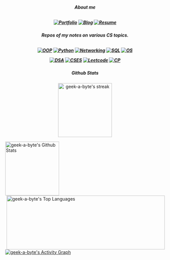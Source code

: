 <h5 align="center"> About me
<br/>
<br/>
  
[![Portfolio](https://img.shields.io/badge/-Portfolio-9cf)](https://nazia-shehnaz.netlify.app/)
[![Blog](https://img.shields.io/badge/-Blog-9cf)](https://geek-a-byte.github.io/)
[![Resume](https://img.shields.io/badge/-Resume-9cf)](https://resume-of-nazia-shehnaz.netlify.app/)

</h5>
<h5 align="center"> Repos of my notes on various CS topics.
<br/>
<br/>
  
[![OOP](https://img.shields.io/badge/-Object_Oriented_Programming-9cf)](https://github.com/Geek-a-Byte/OOP)
[![Python](https://img.shields.io/badge/-PyHaxx-9cf)](https://github.com/Geek-a-Byte/PyHaxx)
[![Networking](https://img.shields.io/badge/-Networking-9cf)](https://github.com/Geek-a-Byte/Networking)
[![SQL](https://img.shields.io/badge/-Structured_Query_Language-9cf)](https://github.com/Geek-a-Byte/sql-practice)
[![OS](https://img.shields.io/badge/-Operating_Systems-9cf)](https://github.com/Geek-a-Byte/Operating-Systems-Sessionals)

[![DSA](https://img.shields.io/badge/-Data_Structures_and_algorithms-9cf)](https://github.com/Geek-a-Byte/DSA)
[![CSES](https://img.shields.io/badge/-CSES-9cf)](https://github.com/Geek-a-Byte/CSES)
[![Leetcode](https://img.shields.io/badge/-Leetcode-9cf)](https://github.com/Geek-a-Byte/Leetcode-Solutions)
[![CP](https://img.shields.io/badge/-Competitive_programming-9cf)](https://github.com/Geek-a-Byte/CP)

</h5>

<h5 align="center">
Github Stats
</h5>

<p align="center"><a href="https://github.com/geek-a-byte/">
<img title="🔥 Get streak stats for your profile at git.io/streak-stats" height="170px" alt="geek-a-byte's streak" src="https://github-readme-streak-stats.herokuapp.com/?user=geek-a-byte&theme=black-ice&hide_border=true&stroke=0000&background=0D1117"/>
</a></p>

<p>
<a align="left" href="https://github.com/geek-a-byte/github-readme-stats"><img alt="geek-a-byte's Github Stats" height="170px" src="https://github-readme-stats.vercel.app/api?username=geek-a-byte&show_icons=true&count_private=true&theme=react&hide_border=true&bg_color=0D1117" /></a>
<a href="https://github.com/geek-a-byte/"><img align="right" alt="geek-a-byte's Top Languages" height="170px" width="500px" src="https://github-readme-stats.vercel.app/api/top-langs/?username=geek-a-byte&langs_count=8&count_private=true&layout=compact&theme=react&hide_border=true&bg_color=0D1117" /></a>

<a href="https://github.com/geek-a-byte/github-readme-activity-graph"><img alt="geek-a-byte's Activity Graph" src="https://activity-graph.herokuapp.com/graph?username=geek-a-byte&bg_color=0D1117&color=5BCDEC&line=5BCDEC&point=FFFFFF&hide_border=true" /></a>
